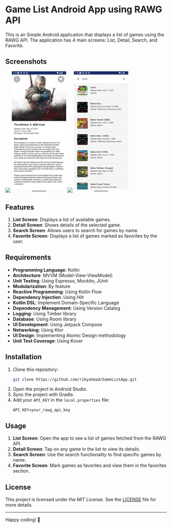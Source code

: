 # Game List Android App using RAWG API

This is an Simple Android application that displays a list of games using the RAWG API. The application has 4 main screens: List, Detail, Search, and Favorite.

## Screenshots

<img src="screenshots/preview.gif" width="170" />     <img src="screenshots/detail_screen.png" width="170" />     <img src="screenshots/favorite_screen" width="170" />     <img src="screenshots/search_screen.png" width="170" />

## Features

1. **List Screen**: Displays a list of available games.
2. **Detail Screen**: Shows details of the selected game.
3. **Search Screen**: Allows users to search for games by name.
4. **Favorite Screen**: Displays a list of games marked as favorites by the user.


## Requirements

- **Programming Language**: Kotlin
- **Architecture**: MVVM (Model-View-ViewModel)
- **Unit Testing**: Using Espresso, Mockito, JUnit
- **Modularization**: By feature
- **Reactive Programming**: Using Kotlin Flow
- **Dependency Injection**: Using Hilt
- **Kotlin DSL**: Implement Domain-Specific Language
- **Dependency Management**: Using Version Catalog
- **Logging**: Using Timber library
- **Database**: Using Room library
- **UI Development**: Using Jetpack Compose
- **Networking**: Using Ktor
- **UI Design**: Implementing Atomic Design methodology
- **Unit Test Coverage**: Using Kover

## Installation

1. Clone this repository:
    ```bash
    git clone https://github.com/rikyahmad/GameListApp.git
    ```
2. Open the project in Android Studio.
3. Sync the project with Gradle.
4. Add your `API_KEY` in the `local.properties` file:
    ```properties
    API_KEY=your_rawg_api_key
    ```

## Usage

1. **List Screen**: Open the app to see a list of games fetched from the RAWG API.
2. **Detail Screen**: Tap on any game in the list to view its details.
3. **Search Screen**: Use the search functionality to find specific games by name.
4. **Favorite Screen**: Mark games as favorites and view them in the favorites section.

## License

This project is licensed under the MIT License. See the [LICENSE](LICENSE) file for more details.

---

Happy coding! 🚀
